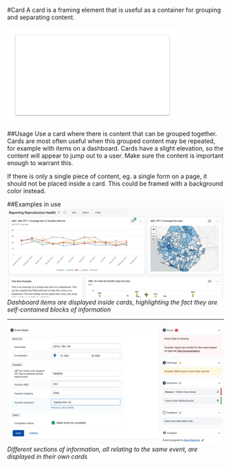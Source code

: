 #Card
A card is a framing element that is useful as a container for grouping and separating content.

![](../images/card.jpg) 

##Usage
Use a card where there is content that can be grouped together. Cards are most often useful when this grouped content may be repeated, for example with items on a dashboard. Cards have a slight elevation, so the content will appear to jump out to a user. Make sure the content is important enough to warrant this.

If there is only a single piece of content, eg. a single form on a page, it should not be placed inside a card. This could be framed with a background color instead.

##Examples in use
![](../images/dashboard-example.jpg)
*Dashboard items are displayed inside cards, highlighting the fact they are self-contained blocks of information*
___

![](../images/event-example.jpg)
*Different sections of information, all relating to the same event, are displayed in their own cards* 